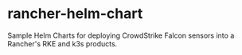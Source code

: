 # rancher-helm-chart
Sample Helm Charts for deploying CrowdStrike Falcon sensors into a Rancher's RKE and k3s products.
